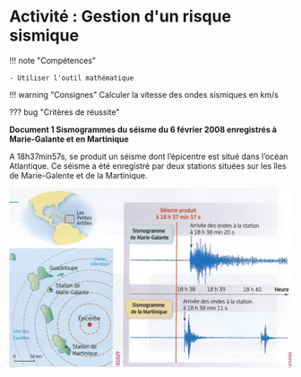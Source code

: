 # Activité : Gestion d'un risque sismique

!!! note "Compétences"

    - Utiliser l'outil mathématique 

!!! warning "Consignes"
    Calculer la vitesse des ondes sismiques en km/s
    

    
??? bug "Critères de réussite"


**Document 1 Sismogrammes du séisme du 6 février 2008 enregistrés à Marie-Galante et en Martinique**

A 18h37min57s, se produit un séisme dont l’épicentre est situé dans l’océan Atlantique. Ce séisme a été enregistré par deux stations situées sur les îles de Marie-Galente et de la Martinique.

![](pictures/sismogrammeMartinique2008.png)